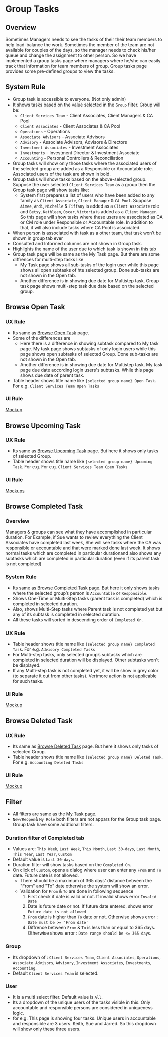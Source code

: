 # Group Tasks

## Overview

Sometimes Managers needs to see the tasks of their their team members to help load-balance the work. Sometimes the member of the team are not available for couples of the days, so the manager needs to check his/her queue and change the assignment to other person. So we have implemented a group tasks page where managers where he/she can easily track that information for team members of group. Group tasks page provides some pre-defined groups to view the tasks.


## System Rule
- Group task is accessible to everyone. (Not only admin)
- It shows tasks based on the value selected in the `Group` filter. Group will be: 
    - `Client Services Team` - Client Associates, Client Managers & CA Pool
    - `Client Associates` -  Client Associates & CA Pool
    - `Operations` - Operations
    - `Associate Advisors` - Associate Advisors
    - `Advisory` - Associate Advisors, Advisors & Directors
    - `Investment Associates` - Investment Associates
    - `Investments` - Investment Director & Investment Associate
    - `Accounting` - Personal Controllers & Reconciliation
- Group tasks will show only those tasks where the associated users of the selected group are added as a Responsible or Accountable role. Associated users of the task are shown in bold.
- Group tasks will show tasks based on the above-selected group. Suppose the user selected `Client Services Team` as a group then the Group task page will show tasks like:
    - System first prepares a list of users who have been added to any family as `Client Associate`, `Client Manager` & `CA Pool`. Suppose `Aimee`, `Andi`, `Michelle` & `Tiffany` is added as a `Client Associate` role and `Betsy`, `Kathleen`, `Oscar`, `Victoria` is added as a `Client Manager`.  So this page will show tasks where these users are associated as CA or CM role under Responsible or Accountable role. In addition to that, it will also include tasks where CA Pool is associated. 
- When person is associated with task as a other team, that task won’t be shown in group tab ever 
- Consulted and Informed columns are not shown in Group task.
- Highlights the name of the user due to which task is shown in this tab
- Group task page will be same as the My Task page. But there are some diffrences for multi-step tasks like
    - My Task page shows all sub-tasks of the login user while this page shows all open subtasks of hte selected group. Done sub-tasks are not shown in the Open tab.
    - Another difference is in showing due date for Multistep task. Group task page shows multi-step task due date based on the selected group. 
    

## Browse Open Task

### UX Rule
- Its same as [Browse Open Task](./browse-my-tasks.md#browse-open-tasks) page. 
- Some of the differences are 
    - Here there is a difference in showing subtask compared to My task page. My task page shows subtasks of only login users while this page shows open subtasks of selected Group. Done sub-tasks are not shown in the Open tab.
    - Another difference is in showing due date for Multistep task. My task page due date according login users's subtasks. While this page shows due date of parent task. 
- Table header shows title name like `{selected group name} Open Task`. For e.g. `Client Services Team Open Tasks`

### UI Rule
[Mockup](https://drive.google.com/file/d/1KEx4p-LGDwsPZfZhCGwewrJBBKOngouM/view?usp=sharing)


## Browse Upcoming Task

### UX Rule
- Its same as [Browse Upcoming Task](./browse-my-tasks.md#browse-upcoming-task) page. But here it shows only tasks of selected Group.
- Table header shows title name like `{selected group name} Upcoming Task`. For e.g. For e.g. `Client Services Team Open Tasks`


### UI Rule

[Mockups](https://drive.google.com/file/d/1TkgEXNifpHtCB67AApyEcnuSvUHAZyBM/view?usp=sharing)


## Browse Completed Task

### Overview
Managers & groups can see what they have accomplished in particular duration. For Example, if Sue wants to review everything the Client Associates have completed last week, She will see tasks where the CA was responsible or accountable and that were marked done last week. It shows normal tasks which are completed in particular durationand also shows any subtasks which are completed in particular duration (even if its parent task is not completed)

### System Rule
- Its same as [Browse Completed Task](./browse-my-tasks.md#browse-completed-tasks) page. But here it only shows tasks where the selected group’s person is `Accountable` or `Responsible`.
- Shows One-Time or Multi-Step tasks (parent task is completed) which is completed in selected duration.
- Also, shows Multi-Step tasks where Parent task is not completed yet but any of its subtask is completed in selected duration.
- All these tasks will sorted in descending order of `Completed On`.

### UX Rule
- Table header shows title name like `{selected group name} Completed Task`. For e.g. `Advisory Completed Tasks`
- For Multi-step tasks, only selected group’s subtasks which are completed in selected duration will be displayed. Other subtasks won't be displayed.
- If any Multi-step task is not completed yet, it will be show in grey color (to separate it out from other tasks). Vertmore action is not applicable for such tasks.


### UI Rule
[Mockup](https://drive.google.com/file/d/1EHb4uLCpHXCrSLlw79MiqDaUXaOnNOmK/view?usp=sharing)


## Browse Deleted Task

### UX Rule
- Its same as [Browse Deleted Task](./browse-my-tasks.md#browse-deleted-task) page. But here it shows only tasks of selected Group.
- Table header shows title name like `{selected group name} Deleted Task`. For e.g. `Accounting Deleted Tasks`

### UI Rule
[Mockup](https://drive.google.com/file/d/1Z6Cpwmi-3WrY68Vis_6eDQF1osRF_pvq/view?usp=sharing)


## Filter

- All filters are same as the [My Task page](./browse-my-tasks.md#filter). 
- `New/Reopen`& `My Role` both filters are not appars for the Group task page. Group task have some addtional filters.

### Duration filter of Completed tab
- Values are: `This Week`, `Last Week`, `This Month`, `Last 30-days`, `Last Month`, `This Year`, `Last Year`, `Custom`
- Default value is `Last 30-days`. 
- Duration filter will show tasks based on the `Completed On`. 
- On click of `Custom`, opens a dialog where user can enter any `From` and `To` date. Future date is not allowed.
    - There should be a maximum of 365 days' distance between the "From" and "To" date otherwise the system will show an error.
    - Validation for `From` & `To` are done in following sequence
      1. First check if date is valid or not. If invalid shows error `Invalid Date` 
      2. Date is future date or not. If future date entered, shows error `Future date is not allowed` 
      3. `From` date is higher than `To` date or not. Otherwise shows error : `Date must be >= 'From date'`
      4. Diffrence between `From` & `To` is less than or equal to 365 days. Otherwise shows error : `Date range should be <= 365 days`.

### Group
- Its dropdown of : `Client Services Team`, `Client Associates`, `Operations`, `Associate Advisors`, `Advisory`, `Investment Associates`, `Investments`, `Accounting`. 
- Default `Client Services Team` is selected.

### User
- It is a multi select filter. Default value is `All`.
- Its a dropdown of the unique users of the tasks visible in this. Only accountable and responsible persons are considered in uniqueness logic.
- for e.g. This page is showing four tasks. Unique users in accountable and responsible are 3 users. Keith, Sue and Jarred. So this dropdown will show only these three users. 

